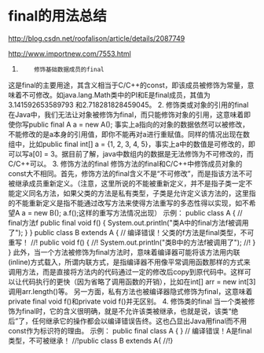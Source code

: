 # final的用法总结

http://blog.csdn.net/roofalison/article/details/2087749

http://www.importnew.com/7553.html

1.         修饰基础数据成员的final
这是final的主要用途，其含义相当于C/C++的const，即该成员被修饰为常量，意味着不可修改。如java.lang.Math类中的PI和E是final成员，其值为3.141592653589793
和2.718281828459045。
2.         修饰类或对象的引用的final
在Java中，我们无法让对象被修饰为final，而只能修饰对象的引用，这意味着即使你写public final A a = new A(); 事实上a指向的对象的数据依然可以被修改，不能修改的是a本身的引用值，即你不能再对a进行重赋值。同样的情况出现在数组中，比如public final int[] a = {1, 2, 3, 4, 5}，事实上a中的数值是可修改的，即可以写a[0] = 3。据目前了解，java中数组内的数据是无法修饰为不可修改的，而C/C++可以。
3.         修饰方法的final
修饰方法的final和C/C++中修饰成员对象的const大不相同。首先，修饰方法的final含义不是“不可修改”，而是指该方法不可被继承成员重新定义。（注意，这里所说的不能被重新定义，并不是指子类一定不能定义同名方法，如果父类的方法是私有类型，子类是允许定义该方法的，这里指的不能重新定义是指不能通过改写方法来使得方法重写的多态性得以实现，如不希望A a = new B(); a.f();这样的重写方法情况出现）
示例：
public class A {
    // final方法f
    public final void f() {
       System.out.println("类A中的final方法f被调用了");
    }
}
public class B extends A {
    // 编译错误！父类的f方法是final类型，不可重写！
    //! public void f() {
    //!     System.out.println("类B中的方法f被调用了");
    //! }
}
此外，当一个方法被修饰为final方法时，意味着编译器可能将该方法用内联(inline)方式载入，所谓内联方式，是指编译器不用像平常调用函数那样的方式来调用方法，而是直接将方法内的代码通过一定的修改后copy到原代码中。这样可以让代码执行的更快（因为省略了调用函数的开销），比如在int[] arr = new int[3]调用arr.length()等。
另一方面，私有方法也被编译器隐式修饰为final，这意味着private final void f()和private void f()并无区别。
4.         修饰类的final
当一个类被修饰为final时，它的含义很明确，就是不允许该类被继承，也就是说，该类“绝后”了，任何继承它的操作都会以编译错误告终。这也凸显出Java用final而不用const作为标识符的理由。
       示例：
       public final class A {
}
// 编译错误！A是final类型，不可被继承！
//!public class B extends A{
//!}
